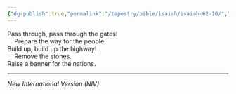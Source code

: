 ```yaml
---
{"dg-publish":true,"permalink":"/tapestry/bible/isaiah/isaiah-62-10/","title":"Isaiah 62:10","hide":true,"tags":["bible-verse","bible-verse"],"dgHomeLink":true,"dgShowLocalGraph":true,"dgEnableSearch":true}
---
```



Pass through, pass through the gates!  
    Prepare the way for the people.  
Build up, build up the highway!  
    Remove the stones.  
Raise a banner for the nations.

---
*New International Version (NIV)*